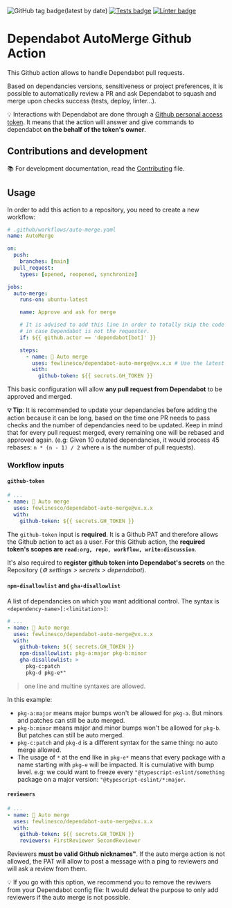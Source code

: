 ![GitHub tag badge(latest by date)](https://img.shields.io/github/v/tag/fewlinesco/dependabot-auto-merge?label=Latest%20✅) [![Tests badge](https://github.com/fewlinesco/dependabot-auto-merge/actions/workflows/test.yml/badge.svg)](https://github.com/fewlinesco/dependabot-auto-merge/actions/workflows/test.yml) [![Linter badge](https://github.com/fewlinesco/dependabot-auto-merge/actions/workflows/eslint.yaml/badge.svg)](https://github.com/fewlinesco/dependabot-auto-merge/actions/workflows/eslint.yaml)

# Dependabot AutoMerge Github Action

This Github action allows to handle Dependabot pull requests.

Based on dependancies versions, sensitiveness or project preferences, it is possible to automatically review a PR and ask Dependabot to squash and merge upon checks success (tests, deploy, linter...).

💡 Interactions with Dependabot are done through a [Github personal access token](https://docs.github.com/en/authentication/keeping-your-account-and-data-secure/creating-a-personal-access-token). It means that the action will answer and give commands to dependabot **on the behalf of the token's owner**.

## Contributions and development

📚 For development documentation, read the [Contributing](https://github.com/fewlinesco/dependabot-auto-merge/blob/main/CONTRIBUTING.md) file.

## Usage

In order to add this action to a repository, you need to create a new workflow:

```yaml
# .github/workflows/auto-merge.yaml
name: AutoMerge

on:
  push:
    branches: [main]
  pull_request:
    types: [opened, reopened, synchronize]

jobs:
  auto-merge:
    runs-on: ubuntu-latest

    name: Approve and ask for merge

    # It is advised to add this line in order to totally skip the code execution
    # in case Dependabot is not the requester.
    if: ${{ github.actor == 'dependabot[bot]' }}

    steps:
      - name: 🔬 Auto merge
        uses: fewlinesco/dependabot-auto-merge@vx.x.x # Use the latest version
        with:
          github-token: ${{ secrets.GH_TOKEN }}
```

This basic configuration will allow **any pull request from Dependabot** to be approved and merged.

**💡 Tip**: It is recommended to update your dependancies before adding the action because it can be long, based on the time one PR needs to pass checks and the number of dependancies need to be updated. Keep in mind that for every pull request merged, every remaining one will be rebased and approved again. (e.g: Given 10 outated dependancies, it would process 45 rebases: `n * (n - 1) / 2` where `n` is the number of pull requests).

### Workflow inputs

#### `github-token`

```yaml
# ...
- name: 🔬 Auto merge
  uses: fewlinesco/dependabot-auto-merge@vx.x.x
  with:
    github-token: ${{ secrets.GH_TOKEN }}
```

The `github-token` input is **required**. It is a Github PAT and therefore allows the Github action to act as a user.
For this Github action, the **required token's scopes are `read:org, repo, workflow, write:discussion`**.

It's also required to **register github token into Dependabot's secrets** on the Repository (*⚙️ settings > secrets > dependabot*).

#### `npm-disallowlist` and `gha-disallowlist`

A list of dependancies on which you want additional control. The syntax is `<dependency-name>[:<limitation>]`:

```yaml
# ...
- name: 🔬 Auto merge
  uses: fewlinesco/dependabot-auto-merge@vx.x.x
  with:
    github-token: ${{ secrets.GH_TOKEN }}
    npm-disallowlist: pkg-a:major pkg-b:minor
    gha-disallowlist: >
      pkg-c:patch
      pkg-d pkg-e*"
```

> one line and multine syntaxes are allowed.

In this example:
- `pkg-a:major` means major bumps won't be allowed for `pkg-a`. But minors and patches can still be auto merged.
- `pkg-b:minor` means major and minor bumps won't be allowed for `pkg-b`. But patches can still be auto merged.
- `pkg-c:patch` and `pkg-d` is a different syntax for the same thing: no auto merge allowed.
- The usage of `*` at the end like in `pkg-e*` means that every package with a name starting with `pkg-e` will be impacted. It is cumulative with bump level. e.g: we could want to freeze every `"@typescript-eslint/something` package on a major version: `"@typescript-eslint/*:major`.

#### `reviewers`

```yaml
# ...
- name: 🔬 Auto merge
  uses: fewlinesco/dependabot-auto-merge@vx.x.x
  with:
    github-token: ${{ secrets.GH_TOKEN }}
    reviewers: FirstReviewer SecondReviewer
```

Reviewers **must be valid Github nicknames"**. If the auto merge action is not allowed, the PAT will allow to post a message with a ping to reviewers and will ask a review from them.

💡 If you go with this option, we recommend you to remove the reviwers from your Dependabot config file: It would defeat the purpose to only add reviewers if the auto merge is not possible.
